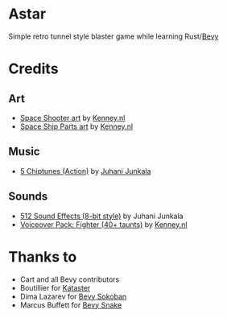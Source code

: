 # Astar
Simple retro tunnel style blaster game while learning Rust/[Bevy](https://github.com/bevyengine/bevy)

# Credits
## Art
- [Space Shooter art](https://opengameart.org/content/space-shooter-art) by [Kenney.nl](https://Kenney.nl) 
- [Space Ship Parts art](https://opengameart.org/content/space-ship-parts-art) by [Kenney.nl](https://Kenney.nl) 

## Music
- [5 Chiptunes (Action)](https://opengameart.org/content/5-chiptunes-action) by [Juhani Junkala](https://juhanijunkala.com/)

## Sounds
- [512 Sound Effects (8-bit style)](https://opengameart.org/content/512-sound-effects-8-bit-style) by Juhani Junkala 
- [Voiceover Pack: Fighter (40+ taunts)](https://opengameart.org/content/voiceover-pack-fighter-40-taunts) by [Kenney.nl](https://Kenney.nl) 

# Thanks to
- Cart and all Bevy contributors
- Boutillier for [Kataster](https://github.com/Bobox214/Kataster)
- Dima Lazarev for [Bevy Sokoban](https://github.com/ropewalker/bevy_sokoban/)
- Marcus Buffett for [Bevy Snake](https://github.com/marcusbuffett/bevy_snake)
